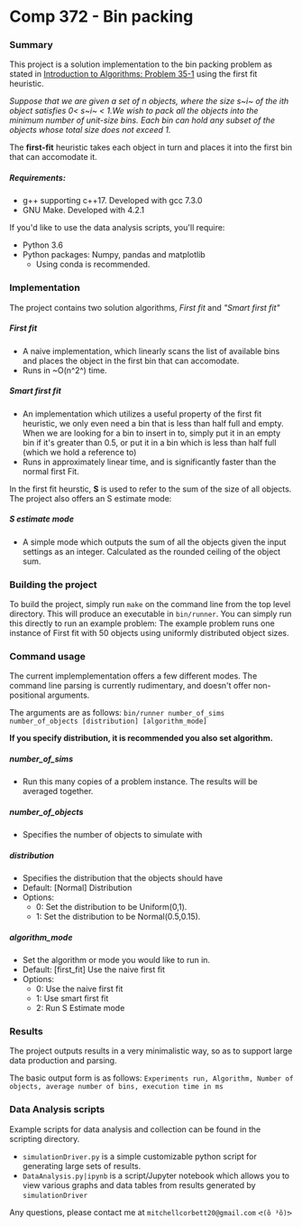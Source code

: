 # Comp 372 - Bin packing
### Summary
This project is a solution implementation to the bin packing problem as stated in [Introduction to Algorithms: Problem 35-1](https://www.amazon.ca/Introduction-Algorithms-Thomas-H-Cormen/dp/0262033844) using the first fit heuristic.


*Suppose that we are given a set of _n_ objects,  where the size _s~i~_ of the ith object satisfies 0< s~i~ < 1.We wish to pack all the objects into the minimum number of unit-size bins. Each bin can hold any subset of the objects whose total size does not exceed 1.*

The **first-fit** heuristic takes each object in turn and places it into the first bin that can accomodate it.


##### Requirements:
* g++ supporting c++17. Developed with gcc 7.3.0
* GNU Make. Developed with 4.2.1

If you'd like to use the data analysis scripts, you'll require:
* Python 3.6
* Python packages: Numpy, pandas and matplotlib
  * Using conda is recommended. 

### Implementation
The project contains two solution algorithms, *First fit* and *"Smart first fit"*
##### First fit
* A naive implementation, which linearly scans the list of available bins and places the object in the first bin that can accomodate. 
* Runs in ~O(n^2^) time.

##### Smart first fit
* An implementation which utilizes a useful property of the first fit heuristic, we only even need a bin that is less than half full and empty. When we are looking for a bin to insert in to, simply put it in an empty bin if it's greater than 0.5, or put it in a bin which is less than half full (which we hold a reference to)
* Runs in approximately linear time, and is significantly faster than the normal first Fit.

In the first fit heurstic, **S** is used to refer to the sum of the size of all objects. The project also offers an S estimate mode:

##### S estimate mode
* A simple mode which outputs the sum of all the objects given the input settings as an integer. Calculated as the rounded ceiling of the object sum.
### Building the project
To build the project, simply run ```make```  on the command line from the top level directory. This will produce an executable in ```bin/runner```. You can simply run this directly to run an example problem:
The example problem runs one instance of First fit with 50 objects using uniformly distributed object sizes.  

### Command usage
The current implemplementation offers a few different modes. The command line parsing is currently rudimentary, and doesn't offer non-positional arguments.

The arguments are as follows:
```bin/runner number_of_sims number_of_objects [distribution] [algorithm_mode]```

**If you specify distribution, it is recommended you also set algorithm.**

##### number_of_sims
* Run this many copies of a problem instance. The results will be averaged together.
##### number_of_objects
* Specifies the number of objects to simulate with
##### distribution 
* Specifies the distribution that the objects should have
* Default: [Normal] Distribution
* Options:
  * 0: Set the distribution to be Uniform(0,1).
  * 1: Set the distribution to be Normal(0.5,0.15).

##### algorithm_mode
* Set the algorithm or mode you would like to run in.
* Default: [first_fit] Use the naive first fit 
* Options:
  * 0: Use the naive first fit
  * 1: Use smart first fit
  * 2: Run S Estimate mode

### Results
The project outputs results in a very minimalistic way, so as to support large data production and parsing.

The basic output form is as follows:
```Experiments run, Algorithm, Number of objects, average number of bins, execution time in ms```

### Data Analysis scripts
Example scripts for data analysis and collection can be found in the scripting directory.
* ```simulationDriver.py``` is a simple customizable python script for generating large sets of results.
* ```DataAnalysis.py|ipynb``` is a script/Jupyter notebook which allows you to view various graphs and data tables from results generated by ```simulationDriver```

Any questions, please contact me at ```mitchellcorbett20@gmail.com```
```ᕙ(ȍ ³ȍ)ᕗ```

